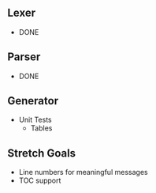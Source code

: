 ## Lexer
* DONE

## Parser
* DONE

## Generator
* Unit Tests
  - Tables
  
## Stretch Goals
* Line numbers for meaningful messages
* TOC support